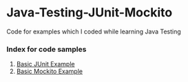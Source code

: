 # Java-Testing-JUnit-Mockito
Code for examples which I coded while learning Java Testing

### Index for code samples

1. [Basic JUnit Example](https://github.com/varunu28/Java-Testing-JUnit-Mockito/tree/9ca708d998dc36890cde8dff7195a76001a9bb5f)
2. [Basic Mockito Example]()